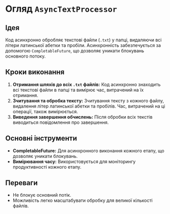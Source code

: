 # Огляд `AsyncTextProcessor`

## Ідея
Код асинхронно обробляє текстові файли (`.txt`) у папці, видаляючи всі літери латинської абетки та пробіли. Асинхронність забезпечується за допомогою `CompletableFuture`, що дозволяє уникати блокувань основного потоку.

## Кроки виконання
1. **Отримання шляхів до всіх `.txt` файлів:** Код асинхронно знаходить всі текстові файли в папці та вимірює час, витрачений на їх отримання.
2. **Зчитування та обробка тексту:** Зчитування тексту з кожного файлу, видалення літер латинської абетки та пробілів. Час, витрачений на ці операції, також вимірюється.
3. **Виведення завершення обчислень:** Після обробки всіх текстів виводиться повідомлення про завершення.

## Основні інструменти
- **CompletableFuture:** Для асинхронного виконання кожного етапу, що дозволяє уникати блокувань.
- **Вимірювання часу:** Використовується для моніторингу продуктивності кожного етапу.

## Переваги
- Не блокує основний потік.
- Можливість легко масштабувати обробку для великої кількості файлів.
